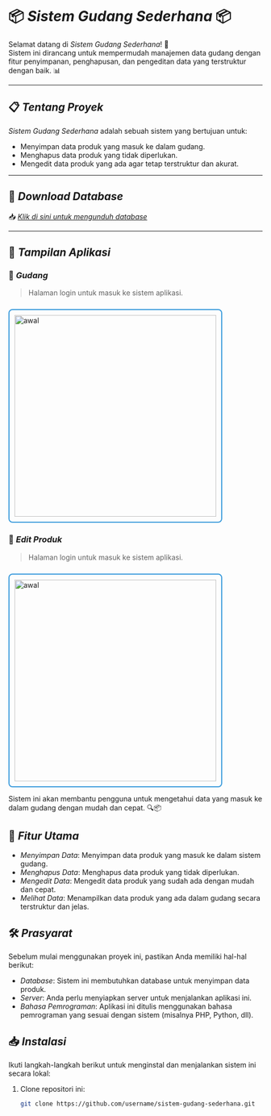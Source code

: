 # 📦 *Sistem Gudang Sederhana* 📦

Selamat datang di *Sistem Gudang Sederhana*! 🎉  
Sistem ini dirancang untuk mempermudah manajemen data gudang dengan fitur penyimpanan, penghapusan, dan pengeditan data yang terstruktur dengan baik. 📊

---

## 📋 *Tentang Proyek*

*Sistem Gudang Sederhana* adalah sebuah sistem yang bertujuan untuk:
- Menyimpan data produk yang masuk ke dalam gudang.
- Menghapus data produk yang tidak diperlukan.
- Mengedit data produk yang ada agar tetap terstruktur dan akurat.

---

## 🚀 *Download Database*
📥 *[Klik di sini untuk mengunduh database](https://drive.google.com/drive/folders/1kvyWsKfCHISdkOg9GJkwJ15zNl3DeCwj?usp=sharing)*

---

## 🎨 *Tampilan Aplikasi*

### 🔐 *Gudang*
> Halaman login untuk masuk ke sistem aplikasi.
<div style="border: 2px solid #3498db; padding: 10px; display: inline-block; border-radius: 8px; margin-top: 10px;">
<img src="https://github.com/user-attachments/assets/fbdd79f2-0726-4fd8-b872-8324cbb61dea" alt="awal" width="400">
</div>

### 🔐 *Edit Produk*
> Halaman login untuk masuk ke sistem aplikasi.
<div style="border: 2px solid #3498db; padding: 10px; display: inline-block; border-radius: 8px; margin-top: 10px;">
<img src="https://github.com/user-attachments/assets/c6547dfb-2787-4b61-8abc-86e17dc3dd9c" alt="awal" width="400">
</div>

Sistem ini akan membantu pengguna untuk mengetahui data yang masuk ke dalam gudang dengan mudah dan cepat. 🔍📦

## 🚀 *Fitur Utama*
- *Menyimpan Data*: Menyimpan data produk yang masuk ke dalam sistem gudang.
- *Menghapus Data*: Menghapus data produk yang tidak diperlukan.
- *Mengedit Data*: Mengedit data produk yang sudah ada dengan mudah dan cepat.
- *Melihat Data*: Menampilkan data produk yang ada dalam gudang secara terstruktur dan jelas.

## 🛠 *Prasyarat*

Sebelum mulai menggunakan proyek ini, pastikan Anda memiliki hal-hal berikut:
- *Database*: Sistem ini membutuhkan database untuk menyimpan data produk.
- *Server*: Anda perlu menyiapkan server untuk menjalankan aplikasi ini.
- *Bahasa Pemrograman*: Aplikasi ini ditulis menggunakan bahasa pemrograman yang sesuai dengan sistem (misalnya PHP, Python, dll).

## 📥 *Instalasi*

Ikuti langkah-langkah berikut untuk menginstal dan menjalankan sistem ini secara lokal:

1. Clone repositori ini:
   ```bash
   git clone https://github.com/username/sistem-gudang-sederhana.git 
